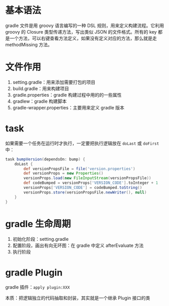 # 基本语法
gradle 文件是用 groovy 语言编写的一种 DSL 规则，用来定义构建流程。它利用 groovy 的 Closure 类型传递方法，写出类似 JSON 的文件格式。所有的 key 都是一个方法，可以右键查看方法定义，如果没有定义对应的方法，那么就是走 methodMissing 方法。
# 文件作用
1. setting.gradle：用来添加需要打包的项目
2. build.gradle：用来构建项目
3. gradle.properties：gradle 构建过程中用的的一些属性
4. gradlew：gradle 构建脚本
5. gradle-wrapper.properties：主要用来定义 gradle 版本
# task
如果需要一个任务在运行时才执行，一定要把执行逻辑放在 `doLast` 或 `doFirst` 中：
```groovy
task bumpVersion(dependsOn: bump) {
    doLast {
        def versionPropsFile = file('version.properties')
        def versionProps = new Properties()
        versionProps.load(new FileInputStream(versionPropsFile))
        def codeBumped = versionProps['VERSION_CODE'].toInteger + 1
        versionProps['VERSION_CODE'] = codeBumped.toString()
        versionProps.store(versionPropsFile.newWriter(), null)
    }
}
```
# gradle 生命周期
1. 初始化阶段：setting.gradle
2. 配置阶段，画出有向无环图：在 gradle 中定义 afterEvaluate 方法
3. 执行阶段
# gradle Plugin
gradle 插件：`apply plugin:XXX`

本质：把逻辑独立的代码抽取和封装，其实就是一个继承 Plugin 接口的类